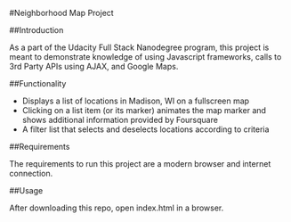 #Neighborhood Map Project

##Introduction

As a part of the Udacity Full Stack Nanodegree program, this project is meant to demonstrate knowledge of using Javascript frameworks, calls to 3rd Party APIs using AJAX, and Google Maps.

##Functionality

+ Displays a list of locations in Madison, WI on a fullscreen map
+ Clicking on a list item (or its marker) animates the map marker and shows additional information provided by Foursquare
+ A filter list that selects and deselects locations according to criteria

##Requirements

The requirements to run this project are a modern browser and internet connection.

##Usage

After downloading this repo, open index.html in a browser.
